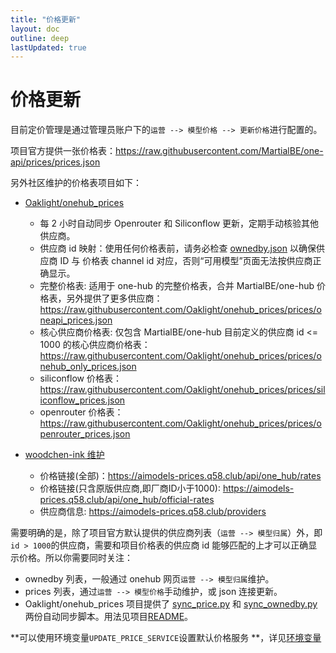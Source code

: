 ```yaml
---
title: "价格更新"
layout: doc
outline: deep
lastUpdated: true
---
```


# 价格更新

目前定价管理是通过管理员账户下的`运营 --> 模型价格 --> 更新价格`进行配置的。

项目官方提供一张价格表：<https://raw.githubusercontent.com/MartialBE/one-api/prices/prices.json>

另外社区维护的价格表项目如下：

- [Oaklight/onehub_prices](https://github.com/Oaklight/onehub_prices)

  - 每 2 小时自动同步 Openrouter 和 Siliconflow 更新，定期手动核验其他供应商。
  - 供应商 id 映射：使用任何价格表前，请务必检查 [ownedby.json](https://raw.githubusercontent.com/Oaklight/onehub_prices/prices/ownedby.json) 以确保供应商 ID 与 价格表 channel id 对应，否则“可用模型”页面无法按供应商正确显示。
  - 完整价格表: 适用于 one-hub 的完整价格表，合并 MartialBE/one-hub 价格表，另外提供了更多供应商：<https://raw.githubusercontent.com/Oaklight/onehub_prices/prices/oneapi_prices.json>
  - 核心供应商价格表: 仅包含 MartialBE/one-hub 目前定义的供应商 id <= 1000 的核心供应商价格表：<https://raw.githubusercontent.com/Oaklight/onehub_prices/prices/onehub_only_prices.json>
  - siliconflow 价格表：<https://raw.githubusercontent.com/Oaklight/onehub_prices/prices/siliconflow_prices.json>
  - openrouter 价格表：<https://raw.githubusercontent.com/Oaklight/onehub_prices/prices/openrouter_prices.json>

- [woodchen-ink 维护](https://github.com/MartialBE/one-hub/issues/562#issuecomment-2746243372)

  - 价格链接(全部)：<https://aimodels-prices.q58.club/api/one_hub/rates>
  - 价格链接(只含原版供应商,即厂商ID小于1000): <https://aimodels-prices.q58.club/api/one_hub/official-rates> 
  - 供应商信息: <https://aimodels-prices.q58.club/providers>

需要明确的是，除了项目官方默认提供的供应商列表（`运营 --> 模型归属`）外，即 `id > 1000`的供应商，需要和项目价格表的供应商 id 能够匹配的上才可以正确显示价格。所以你需要同时关注：

- ownedby 列表，一般通过 onehub 网页`运营 --> 模型归属`维护。
- prices 列表，通过`运营 --> 模型价格`手动维护，或 json 连接更新。
- Oaklight/onehub_prices 项目提供了 [sync_price.py](https://raw.githubusercontent.com/Oaklight/onehub_prices/refs/heads/master/src/sync_pricing.py) 和 [sync_ownedby.py](https://raw.githubusercontent.com/Oaklight/onehub_prices/refs/heads/master/src/sync_ownedby.py) 两份自动同步脚本。用法见项目[README](https://github.com/Oaklight/onehub_prices?tab=readme-ov-file#%E4%BB%B7%E6%A0%BC%E5%90%8C%E6%AD%A5%E6%8C%87%E5%AF%BC)。



**可以使用环境变量`UPDATE_PRICE_SERVICE`设置默认价格服务 **，详见[环境变量](../deployment/env)

